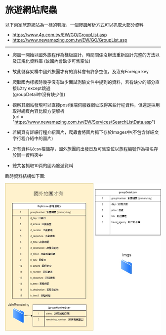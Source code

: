 # 旅遊網站爬蟲

以下兩家旅遊網站為一樣的套版，一個爬蟲解析方式可以抓取大部分資料

* https://www.4p.com.tw/EW/GO/GroupList.asp
* https://www.newamazing.com.tw/EW/GO/GroupList.asp

-----------------------------------------------------------------------------------
* 爬蟲一開始以國外旅程作為樣板設計，時間關係沒辦法重新設計完整的方法以及正規化資料庫 (故國內會缺少可售空位)  
* 故此儲存架構中國外旅團才有的資料會有許多空值，及沒有Foreign key
* 爬取國內樣板時幾乎沒有缺少面試測驗文件中提到的資料，若有缺少的部分直接以try except跳過  
(groupDetail中沒有缺少值)  

* 觀察其網站發現可以直接post後端伺服器網址取得某些行程資料，但還是採用取得網頁內容比較方便解析  
(url = "https://www.newamazing.com.tw/EW/Services/SearchListData.asp")  
* 若網頁有詳細行程介紹圖片，爬蟲會將圖片抓下存於Images中(不包含詳細文字行程介紹中的圖片)
* 所有資料以csv檔儲存，國外旅團的出發日及可售空位以旅程編號作為檔名存於同一資料夾中
* 總共各抓取10頁的國內旅遊資料

臨時資料結構如下圖:



![Alt text](https://github.com/spc023151/Crawler/blob/interview/TACrawler/Untitled%20Diagram.jpg)
